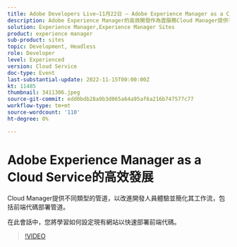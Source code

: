 ```yaml
---
title: Adobe Developers Live—11月22日 — Adobe Experience Manager as a Cloud Service的高效發展
description: Adobe Experience Manager的高效開發作為雲服務Cloud Manager提供不同類型的管道，以改進開發人員體驗並簡化其工作流，包括前端代碼部署管道。在此會話中，您將瞭解如何設定現有網站以快速部署前端代碼。
solution: Experience Manager,Experience Manager Sites
product: experience manager
sub-product: sites
topic: Development, Headless
role: Developer
level: Experienced
version: Cloud Service
doc-type: Event
last-substantial-update: 2022-11-15T00:00:00Z
kt: 11485
thumbnail: 3411306.jpeg
source-git-commit: edd0bdb28a9b3d065a64a95af6a216b747577c77
workflow-type: tm+mt
source-wordcount: '110'
ht-degree: 0%

---
```


# Adobe Experience Manager as a Cloud Service的高效發展

Cloud Manager提供不同類型的管道，以改進開發人員體驗並簡化其工作流，包括前端代碼部署管道。

在此會話中，您將學習如何設定現有網站以快速部署前端代碼。

>[!VIDEO](https://video.tv.adobe.com/v/3411306/?quality=12&learn=on)
